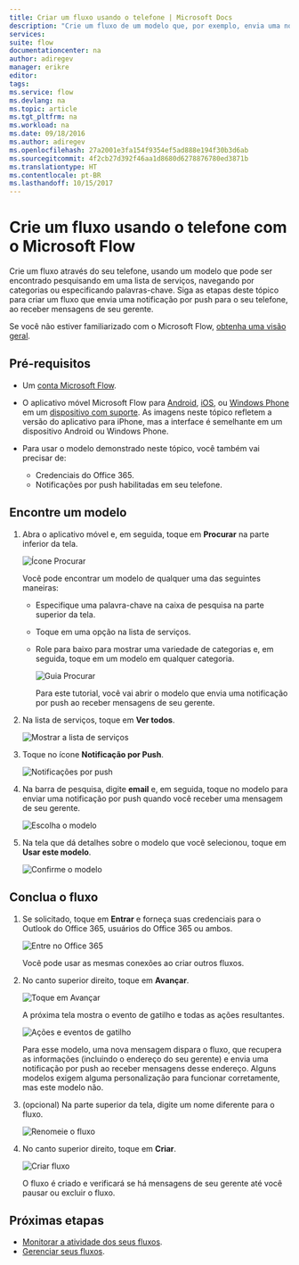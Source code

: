 ```yaml
---
title: Criar um fluxo usando o telefone | Microsoft Docs
description: "Crie um fluxo de um modelo que, por exemplo, envia uma notificação por push quando você recebe uma mensagem de um endereço especificado"
services: 
suite: flow
documentationcenter: na
author: adiregev
manager: erikre
editor: 
tags: 
ms.service: flow
ms.devlang: na
ms.topic: article
ms.tgt_pltfrm: na
ms.workload: na
ms.date: 09/18/2016
ms.author: adiregev
ms.openlocfilehash: 27a2001e3fa154f9354ef5ad888e194f30b3d6ab
ms.sourcegitcommit: 4f2cb27d392f46aa1d8680d6278876780ed3871b
ms.translationtype: HT
ms.contentlocale: pt-BR
ms.lasthandoff: 10/15/2017
---
```

# <a name="create-a-flow-from-your-phone-by-using-microsoft-flow"></a>Crie um fluxo usando o telefone com o Microsoft Flow
Crie um fluxo através do seu telefone, usando um modelo que pode ser encontrado pesquisando em uma lista de serviços, navegando por categorias ou especificando palavras-chave. Siga as etapas deste tópico para criar um fluxo que envia uma notificação por push para o seu telefone, ao receber mensagens de seu gerente.

Se você não estiver familiarizado com o Microsoft Flow, [obtenha uma visão geral](getting-started.md).

## <a name="prerequisites"></a>Pré-requisitos
* Um [conta Microsoft Flow](sign-up-sign-in.md).
* O aplicativo móvel Microsoft Flow para [Android](https://aka.ms/flowmobiledocsandroid), [iOS](https://aka.ms/flowmobiledocsios), ou [Windows Phone](https://aka.ms/flowmobilewindows) em um [dispositivo com suporte](getting-started.md#use-the-mobile-app). As imagens neste tópico refletem a versão do aplicativo para iPhone, mas a interface é semelhante em um dispositivo Android ou Windows Phone.
* Para usar o modelo demonstrado neste tópico, você também vai precisar de:
  
  * Credenciais do Office 365.
  * Notificações por push habilitadas em seu telefone.

## <a name="find-a-template"></a>Encontre um modelo
1. Abra o aplicativo móvel e, em seguida, toque em **Procurar** na parte inferior da tela.
   
    ![Ícone Procurar](./media/mobile-create-flow/browse-icon.png)
   
    Você pode encontrar um modelo de qualquer uma das seguintes maneiras:
   
   * Especifique uma palavra-chave na caixa de pesquisa na parte superior da tela.
   * Toque em uma opção na lista de serviços.
   * Role para baixo para mostrar uma variedade de categorias e, em seguida, toque em um modelo em qualquer categoria.
     
       ![Guia Procurar](./media/mobile-create-flow/browse-tab.png)
     
     Para este tutorial, você vai abrir o modelo que envia uma notificação por push ao receber mensagens de seu gerente.
2. Na lista de serviços, toque em **Ver todos**.
   
    ![Mostrar a lista de serviços](./media/mobile-create-flow/list-services.png)
3. Toque no ícone **Notificação por Push**.
   
    ![Notificações por push](./media/mobile-create-flow/push-notifications.png)
4. Na barra de pesquisa, digite **email** e, em seguida, toque no modelo para enviar uma notificação por push quando você receber uma mensagem de seu gerente.
   
    ![Escolha o modelo](./media/mobile-create-flow/choose-template.png)
5. Na tela que dá detalhes sobre o modelo que você selecionou, toque em **Usar este modelo**.
   
    ![Confirme o modelo](./media/mobile-create-flow/confirm-template.png)

## <a name="finish-the-flow"></a>Conclua o fluxo
1. Se solicitado, toque em **Entrar** e forneça suas credenciais para o Outlook do Office 365, usuários do Office 365 ou ambos.
   
    ![Entre no Office 365](./media/mobile-create-flow/office-signin.png)
   
    Você pode usar as mesmas conexões ao criar outros fluxos.
2. No canto superior direito, toque em **Avançar**.
   
    ![Toque em Avançar](./media/mobile-create-flow/next.png)
   
    A próxima tela mostra o evento de gatilho e todas as ações resultantes.
   
    ![Ações e eventos de gatilho](./media/mobile-create-flow/flow-structure.png)
   
    Para esse modelo, uma nova mensagem dispara o fluxo, que recupera as informações (incluindo o endereço do seu gerente) e envia uma notificação por push ao receber mensagens desse endereço. Alguns modelos exigem alguma personalização para funcionar corretamente, mas este modelo não.
3. (opcional) Na parte superior da tela, digite um nome diferente para o fluxo.
   
    ![Renomeie o fluxo](./media/mobile-create-flow/rename-flow.png)
4. No canto superior direito, toque em **Criar**.
   
    ![Criar fluxo](./media/mobile-create-flow/create-flow.png)
   
    O fluxo é criado e verificará se há mensagens de seu gerente até você pausar ou excluir o fluxo.

## <a name="next-steps"></a>Próximas etapas
* [Monitorar a atividade dos seus fluxos](mobile-monitor-activity.md).
* [Gerenciar seus fluxos](mobile-manage-flows.md).

